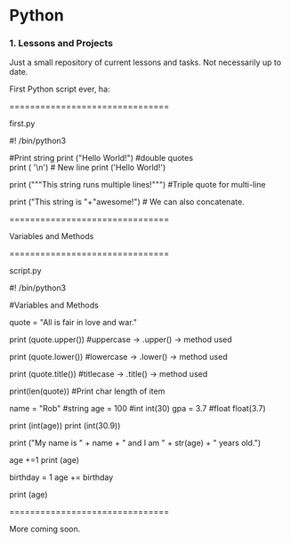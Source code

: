 # Python

<h3>1. Lessons and Projects</h3>

Just a small repository of current lessons and tasks. Not necessarily up to date.



First Python script ever, ha:

===============================

first.py


#! /bin/python3

#Print string
print ("Hello World!")  		#double quotes	
print ( '\n')  				# New line
print ('Hello World!')		

print ("""This string runs
multiple lines!""")			#Triple quote for multi-line

print ("This string is "+"awesome!")	# We can also concatenate.


===============================

Variables and Methods

===============================

script.py


#! /bin/python3

#Variables and Methods

quote = "All is fair in love and war."

print (quote.upper())	#uppercase -> .upper() -> method used

print (quote.lower())	#lowercase -> .lower() -> method used

print (quote.title())	#titlecase -> .title() -> method used


print(len(quote))	#Print char length of item




name = "Rob" 		#string
age = 100 #int  int(30)
gpa = 3.7 #float float(3.7)

print (int(age))
print (int(30.9))


print ("My name is " + name + " and I am " + str(age) + " years old.")

age +=1
print (age)

birthday = 1
age += birthday

print (age)


===============================


More coming soon.

